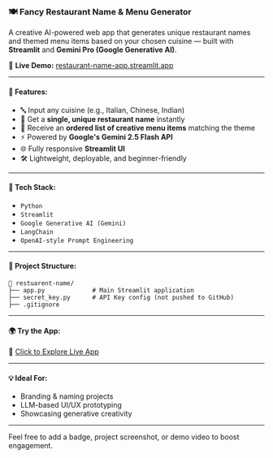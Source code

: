### 🍽️ Fancy Restaurant Name & Menu Generator

A creative AI-powered web app that generates unique restaurant names and themed menu items based on your chosen cuisine — built with **Streamlit** and **Gemini Pro (Google Generative AI)**.

🔗 **Live Demo:** [restaurant-name-app.streamlit.app](https://restaurant-name-app-btgfc3ydmldna7gzmthsah.streamlit.app/)

---

#### 🚀 Features:

* 🔤 Input any cuisine (e.g., Italian, Chinese, Indian)
* 🎯 Get a **single, unique restaurant name** instantly
* 🧾 Receive an **ordered list of creative menu items** matching the theme
* ⚡ Powered by **Google's Gemini 2.5 Flash API**
* 🌐 Fully responsive **Streamlit UI**
* 🛠️ Lightweight, deployable, and beginner-friendly

---

#### 🧠 Tech Stack:

* `Python`
* `Streamlit`
* `Google Generative AI (Gemini)`
* `LangChain`
* `OpenAI-style Prompt Engineering`

---

#### 📂 Project Structure:

```
📁 restuarent-name/
├── app.py             # Main Streamlit application
├── secret_key.py      # API Key config (not pushed to GitHub)
├── .gitignore
```

---

#### 🌍 Try the App:

🧪 [Click to Explore Live App](https://restaurant-name-app-btgfc3ydmldna7gzmthsah.streamlit.app/)

---

#### 💡 Ideal For:

* Branding & naming projects
* LLM-based UI/UX prototyping
* Showcasing generative creativity

---

Feel free to add a badge, project screenshot, or demo video to boost engagement.
